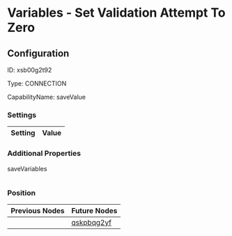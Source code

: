 # Variables - Set Validation Attempt To Zero
## Configuration
ID:  xsb00g2t92

Type: CONNECTION 

CapabilityName: saveValue

### Settings
| Setting | Value  |
| :------------------------ | ---------------------------------------- |
 




### Additional Properties
saveVariables
 ```json 

```




### Position
| Previous Nodes | Future Nodes |
| :------------- | ------------ |
|  | [qskpbqg2yf](./qskpbqg2yf.md) |